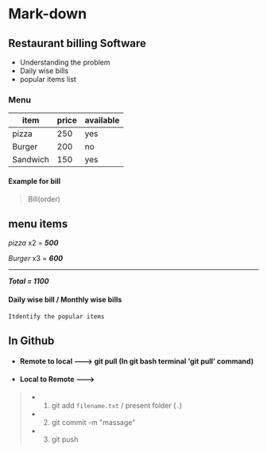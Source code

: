 
# Mark-down
## Restaurant billing Software

- Understanding the problem
- Daily wise bills
- popular items list

###  Menu

| item  | price | available |
|---    |---    |---        |
|pizza  |250    | yes       |
|Burger |200    |no          |
|Sandwich |150  |yes|

#### Example for bill

> Bill(order)

**menu items**
-----------------------------

*pizza*   x2   = ***500***

*Burger*   x3   = ***600***

-----------------------------
>
***Total = 1100***
#### Daily wise bill / Monthly wise bills

```
Itdentify the popular items

```

  
  ## In Github
  - #### Remote to local ---> git pull (In git bash terminal 'git pull' command)
  - #### Local to Remote --->
    
>- 1. git add `filename.txt` /  present folder (`.`)
>-  2. git commit -m "massage"
>-  3. git  push 
